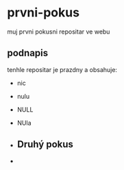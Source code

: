 # prvni-pokus
muj prvni pokusni repositar ve webu
## podnapis
tenhle repositar je prazdny a obsahuje:
- nic
- nulu
- NULL
- NUla

- ## Druhý pokus
- 
